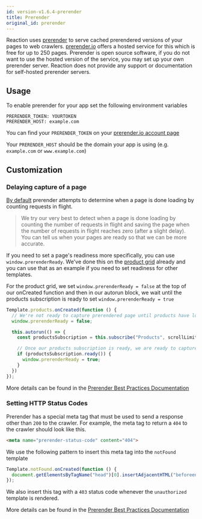```yaml
---
id: version-v1.6.4-prerender
title: Prerender
original_id: prerender
---
```


Reaction uses [prerender](https://prerender.io/documentation) to serve cached prerendered versions of your pages to web crawlers. [prerender.io](http://prerender.io) offers a hosted service for this which is free for up to 250 pages. Prerender is open source software, if you do not want to use the hosted version of the service, you may set up your own prerender server. Reaction does not provide any support or documentation for self-hosted prerender servers.

## Usage

To enable prerender for your app set the following environment variables

```shell
PRERENDER_TOKEN: YOURTOKEN
PRERENDER_HOST: example.com
```

You can find your `PRERENDER_TOKEN` on your [prerender.io account page](https://prerender.io/account)

Your `PRERENDER_HOST` should be the domain your app is using (e.g. `example.com` or `www.example.com`)

## Customization

### Delaying capture of a page

[By default](https://prerender.io/documentation/best-practices) prerender attempts to determine when a page is done loading by counting requests in flight.

> We try our very best to detect when a page is done loading by counting the number of requests in flight and saving the page when the number of requests in flight reaches zero (after a slight delay). You can tell us when your pages are ready so that we can be more accurate.

If you need to set a page's readiness more specifically, you can use `window.prerenderReady`. We've done this on the [product grid](https://github.com/reactioncommerce/reaction/blob/v1.6.4/imports/plugins/included/product-variant/client/templates/products/products.js) already and you can use that as an example if you need to set readiness for other templates.

For the product grid, we set `window.prerenderReady = false` at the top of our onCreated function and then in our autorun block, we wait until the products subscription is ready to set `window.prerenderReady = true`

```js
Template.products.onCreated(function () {
  // We're not ready to capture prerendered page until products have loaded
  window.prerenderReady = false;

  this.autorun(() => {
    const productsSubscription = this.subscribe("Products", scrollLimit, queryParams);

    // Once our products subscription is ready, we are ready to capture
    if (productsSubscription.ready()) {
      window.prerenderReady = true;
    }
  })
});
```

More details can be found in the [Prerender Best Practices Documentation](https://prerender.io/documentation/best-practices)

### Setting HTTP Status Codes

Prerender has a special meta tag that must be used to send a response other than `200` to the crawler.
For example, the meta tag to return a `404` to the crawler should look like this.

```html
<meta name="prerender-status-code" content="404">
```

We use the following pattern to insert this meta tag into the `notFound` template

```js
Template.notFound.onCreated(function () {
  document.getElementsByTagName("head")[0].insertAdjacentHTML("beforeend", "<meta name='prerender-status-code' content='404'>");
});
```

We also insert this tag with a `403` status code whenever the `unauthorized` template is rendered.

More details can be found in the [Prerender Best Practices Documentation](https://prerender.io/documentation/best-practices)
